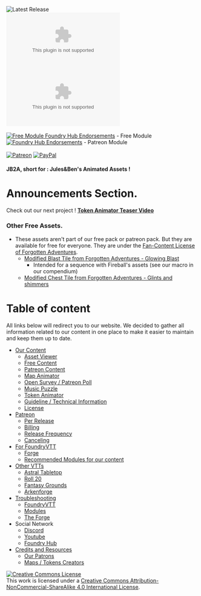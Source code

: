 <img alt="Latest Release" src="https://img.shields.io/github/v/release/Jules-Bens-Aa/JB2A_DnD5e?color=7FB800"><br>
![GitHub release (latest by date and asset)](https://img.shields.io/github/downloads/Jules-Bens-Aa/JB2A_DnD5e/0.3.7/JB2A_DnD5e-0.3.7.zip?color=ffba00&label=Release%200.3.7%20Downloads)<br>
![GitHub release (latest by date and asset)](https://img.shields.io/github/downloads/Jules-Bens-Aa/JB2A_DnD5e/0.3.6/JB2A_DnD5e-0.3.6.zip?color=e3621f&label=Release%200.3.6%20Downloads)<br>
<br>
[![Free Module Foundry Hub Endorsements](https://img.shields.io/endpoint?logoColor=white&url=https%3A%2F%2Fwww.foundryvtt-hub.com%2Fwp-json%2Fhubapi%2Fv1%2Fpackage%2Fjb2a_dnd5e%2Fshield%2Fendorsements)](https://www.foundryvtt-hub.com/package/jb2a_dnd5e/) - Free Module<br>
[![Foundry Hub Endorsements](https://img.shields.io/endpoint?logoColor=white&url=https%3A%2F%2Fwww.foundryvtt-hub.com%2Fwp-json%2Fhubapi%2Fv1%2Fpackage%2Fjb2a_patreon%2Fshield%2Fendorsements)](https://www.foundryvtt-hub.com/package/jb2a_patreon/) - Patreon Module<br>
<br>
[![Patreon](https://img.shields.io/badge/Pledge-Patreon-red)](https://www.patreon.com/JB2A)
[![PayPal](https://img.shields.io/badge/Donate-Paypal-ff69b4)](https://paypal.me/DonationJB2A?locale.x=fr_FR)
<p style='text-align: justify;'>

#### JB2A, short for : Jules&Ben's Animated Assets !

# Announcements Section.

Check out our next project ! [**Token Animator Teaser Video**](https://youtu.be/WLX6-PwU1Hk)<br>
### Other Free Assets.
- These assets aren't part of our free pack or patreon pack. But they are available for free for everyone. They are under the [Fan-Content License of Forgotten Adventures](https://www.forgotten-adventures.net/info/#copyright). 
  - [Modified Blast Tile from Forgotten Adventures - Glowing Blast](https://www.dropbox.com/s/7z72w0cjznx6yeo/Modified_Blast_Tile_From_ForgottenAdventures.zip?dl=1)
    - Intended for a sequence with Fireball's assets (see our macro in our compendium) 
  - [Modified Chest Tile from Forgotten Adventures - Glints and shimmers](https://www.dropbox.com/s/8udmpsim7hjehnq/Modified_Treasure_Chests_ForgottenAdventures.zip?dl=1)

# Table of content

All links below will redirect you to our website. We decided to gather all information related to our content in one place to make it easier to maintain and keep them up to date.

 - [Our Content](https://jb2a.com/home/content-information/)
   - [Asset Viewer](https://www.jb2a.com/Library_Preview/)
   - [Free Content](https://jb2a.com/home/content-information/#free_library)
   - [Patreon Content](https://jb2a.com/home/content-information/#patreon_library)
   - [Map Animator](https://jb2a.com/home/content-information/#map_animator)
   - [Open Survey / Patreon Poll](https://jb2a.com/home/patreon-discord/#patreon_polls_surveys)
   - [Music Puzzle](https://jb2a.com/home/content-information/#music_puzzle)
   - [Token Animator](https://jb2a.com/home/content-information/#token_animator)
   - [Guideline / Technical Information](https://jb2a.com/home/content-information/#guidelines)
   - [License](https://jb2a.com/home/content-information/#licensing)
 - [Patreon](https://jb2a.com/home/patreon-discord/#patreon)
   - [Per Release](https://jb2a.com/home/patreon-discord/#patreon_per_release)
   - [Billing](https://jb2a.com/home/patreon-discord/#patreon_billing)
   - [Release Frequency](https://jb2a.com/home/patreon-discord/#patreon_release_frequency)
   - [Canceling](https://jb2a.com/home/patreon-discord/#patreon_cancelling_pledge)
 - [For FoundryVTT](https://jb2a.com/home/install-instructions/#foundryvtt_app)
   - [Forge](https://jb2a.com/home/install-instructions/#foundryvtt_hosting_services)
   - [Recommended Modules for our content](https://jb2a.com/home/how-to-foundryvtt/#modules_foundryvtt)
 - [Other VTTs](https://jb2a.com/home/install-instructions/#other_vtts)
   - [Astral Tabletop](https://jb2a.com/home/install-instructions/#astral_tabletop)
   - [Roll 20](https://jb2a.com/home/install-instructions/#roll20)
   - [Fantasy Grounds](https://jb2a.com/home/install-instructions/#fantasy_grounds)
   - [Arkenforge](https://jb2a.com/home/install-instructions/#arkenforge)
 - [Troubleshooting](https://jb2a.com/home/troubleshooting/)
   - [FoundryVTT](https://jb2a.com/home/troubleshooting/#issues_foundryvtt)
   - [Modules](https://jb2a.com/home/troubleshooting/#issues_modules_foundryvtt)
   - [The Forge](https://jb2a.com/home/troubleshooting/#issues_forge)
 - Social Network
   - [Discord](https://jb2a.com/home/patreon-discord/#discord)
   - [Youtube](https://www.youtube.com/channel/UCqLusRtLV7GXJo_xNNM3dOw)
   - [Foundry Hub](https://www.foundryvtt-hub.com/creator/jb2a-julesbens-animated-assets/)
 - [Credits and Resources](https://jb2a.com/home/credits-2/)
   - [Our Patrons](https://jb2a.com/home/hall-of-fame/)
   - [Maps / Tokens Creators](https://jb2a.com/home/community-links/#map_creators)


<a rel="license" href="http://creativecommons.org/licenses/by-nc-sa/4.0/"><img alt="Creative Commons License" style="border-width:0" src="https://i.creativecommons.org/l/by-nc-sa/4.0/88x31.png" /></a><br />This work is licensed under a <a rel="license" href="http://creativecommons.org/licenses/by-nc-sa/4.0/">Creative Commons Attribution-NonCommercial-ShareAlike 4.0 International License</a>.



